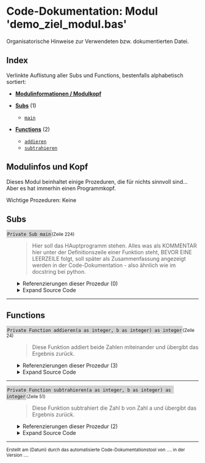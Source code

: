 ﻿# Code-Dokumentation: Modul 'demo_ziel_modul.bas'

Organisatorische Hinweise zur Verwendeten bzw. dokumentierten Datei.




## Index

Verlinkte Auflistung aller Subs und Functions, bestenfalls alphabetisch sortiert:

* [**Modulinformationen / Modulkopf**](#sec_modulinfos)
* [**Subs**](#sec_subs) (1)
  * [```main```](#main)

* [**Functions**](#sec_functions) (2)
  * [```addieren```](#addieren)
  * [```subtrahieren```](#subtrahieren)
















































<a name="sec_modulinfos"></a>
## Modulinfos und Kopf



Dieses Modul beinhaltet einige Prozeduren, die für nichts sinnvoll sind...
Aber es hat immerhin einen Programmkopf.

Wichtige Prozeduren: Keine




<a name="sec_subs"></a>
## Subs



<!-- NEUE PROZEDUR-DOKUMENTATION -->
<!-- NEUE PROZEDUR-DOKUMENTATION -->
<!-- NEUE PROZEDUR-DOKUMENTATION -->





<a name="main"></a>
<span style="background-color: lightgrey; padding: 2px;">```Private Sub main```</span><small>(Zeile 224)</small>

<div style="padding-left:2em;">


> Hier soll das HAuptprogramm stehen.
Alles was als KOMMENTAR hier unter der Definitionszeile einer Funktion steht, BEVOR EINE LEERZEILE folgt, soll später als Zusammenfassung angezeigt werden in der Code-Dokumentation - also ähnlich wie im docstring bei python.



<details>

<summary> Referenzierungen dieser Prozedur (0)</summary>

<div style="padding-left:1em;">

 
Kein Aufruf gefunden.

</details

</div>




<details>
    <summary>      Expand Source Code</summary>

---

```
Private Sub main()
''' Hier soll das HAuptprogramm stehen.
''' Alles was als KOMMENTAR hier unter der Definitionszeile einer Funktion steht, BEVOR EINE LEERZEILE folgt, soll später als Zusammenfassung angezeigt werden in der Code-Dokumentation - also ähnlich wie im docstring bei python.


    dim i as integer

    i = 10

    for i = 0 to 10
        msgbox(i)
        wert = addieren(i, i)
    next i

End Sub
```

</details>


</div>


---



































<a name="sec_functions"></a>
## Functions






<!-- NEUE PROZEDUR-DOKUMENTATION -->
<!-- NEUE PROZEDUR-DOKUMENTATION -->
<!-- NEUE PROZEDUR-DOKUMENTATION -->

<a name="addieren"></a>
<span style="background-color: lightgrey; padding: 2px;">```Private Function addieren(a as integer, b as integer) as integer```</span><small>(Zeile 24)</small>

<div style="padding-left:2em;">


> Diese Funktion addiert beide Zahlen miteinander und übergibt das Ergebnis zurück.

<details>

<summary> Referenzierungen dieser Prozedur (3)</summary>

<div style="padding-left:1em;">

Die Prozedur wird in den folgenden, übergeordneten Prozeduren aufgerufen:
 
* ```Private Sub main``` : Zeile 20 : ```MsgBox(addieren(4, 3))```
* ```Private Sub main``` : Zeile 140 : ```MsgBox(addieren(variable_a, variable_b))```
* ```Private Sub XX_unbenutzt``` : Zeile 22 : ```MsgBox(addieren(42, 33))```

</details

</div>




<details>
    <summary>      Expand Source Code</summary>

---

```


Private Function addieren(a as integer, b as integer) as integer
''' Diese Funktion addiert beide Zahlen miteinander und übergibt das Ergebnis zurück.

    addieren = a + bei

end Function
```

</details>


</div>


---
























<!-- NEUE PROZEDUR-DOKUMENTATION -->
<!-- NEUE PROZEDUR-DOKUMENTATION -->
<!-- NEUE PROZEDUR-DOKUMENTATION -->

<a name="subtrahieren"></a>
<span style="background-color: lightgrey; padding: 2px;">```Private Function subtrahieren(a as integer, b as integer) as integer```</span><small>(Zeile 51)</small>

<div style="padding-left:2em;">


> Diese Funktion subtrahiert die Zahl b von Zahl a und übergibt das Ergebnis zurück.

<details>

<summary> Referenzierungen dieser Prozedur (2)</summary>

<div style="padding-left:1em;">

Die Prozedur wird in den folgenden, übergeordneten Prozeduren aufgerufen:
 
* ```Private Sub main``` : Zeile 20 : ```MsgBox(subtrahieren(4, 3))```
* ```Private Sub XX_unbenutzt``` : Zeile 22 : ```MsgBox(subtrahieren(42, 33))```

</details

</div>




<details>
    <summary>      Expand Source Code</summary>

---

```


Private Function subtrahieren(a as integer, b as integer) as integer
''' Diese Funktion subtrahiert die Zahl b von Zahl a und übergibt das Ergebnis zurück.

    subtrahieren = a + b

end Function
```

</details>


</div>


---













<small> Erstellt am (Datum) durch das  automatisierte Code-Dokumentationstool von .... in der Version ....</small> 

